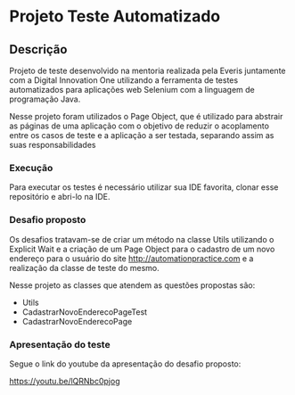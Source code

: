 # Projeto Teste Automatizado

## Descrição

Projeto de teste desenvolvido na mentoria realizada pela Everis juntamente
com a Digital Innovation One utilizando a ferramenta de testes automatizados
para aplicações web Selenium com a linguagem de programação Java.

Nesse projeto foram utilizados o Page Object, que é utilizado para abstrair
as páginas de uma aplicação com o objetivo de reduzir o acoplamento
entre os casos de teste e a aplicação a ser testada, separando assim as suas responsabilidades


### Execução


Para executar os testes é necessário utilizar sua IDE favorita, clonar esse 
repositório e abri-lo na IDE. 


### Desafio proposto

Os desafios tratavam-se de criar um método na classe Utils utilizando
o Explicit Wait e a criação de um Page Object para o cadastro de um novo endereço para
o usuário do site http://automationpractice.com e a realização da classe de teste do mesmo.

Nesse projeto as classes que atendem as questões propostas são:

- Utils
- CadastrarNovoEnderecoPageTest
- CadastrarNovoEnderecoPage

### Apresentação do teste

Segue o link do youtube da apresentação do desafio proposto:

https://youtu.be/lQRNbc0pjog

